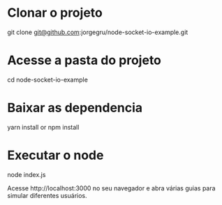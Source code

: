

# Clonar o projeto
git clone git@github.com:jorgegru/node-socket-io-example.git

# Acesse a pasta do projeto
cd node-socket-io-example

# Baixar as dependencia 
yarn install or npm install

# Executar o node
node index.js

Acesse http://localhost:3000 no seu navegador e abra várias guias para simular diferentes usuários.
